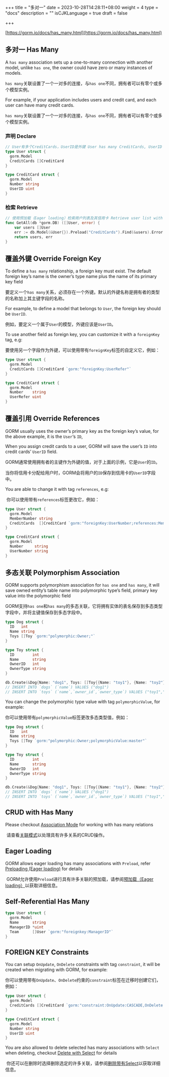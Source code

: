 +++
title = "多对一"
date = 2023-10-28T14:28:11+08:00
weight = 4
type = "docs"
description = ""
isCJKLanguage = true
draft = false

+++

[https://gorm.io/docs/has_many.html](https://gorm.io/docs/has_many.html)

## 多对一 Has Many

A `has many` association sets up a one-to-many connection with another model, unlike `has one`, the owner could have zero or many instances of models.

​	`has many`关联设置了一个一对多的连接，与`has one`不同，拥有者可以有零个或多个模型实例。

For example, if your application includes users and credit card, and each user can have many credit cards.

​	`has many`关联设置了一个一对多的连接，与`has one`不同，拥有者可以有零个或多个模型实例。

### 声明 Declare

``` go
// User有多个CreditCards，UserID是外键 User has many CreditCards, UserID is the foreign key
type User struct {
  gorm.Model
  CreditCards []CreditCard
}

type CreditCard struct {
  gorm.Model
  Number string
  UserID uint
}
```

### 检索 Retrieve

``` go
// 使用预加载（Eager loading）检索用户列表及其信用卡 Retrieve user list with eager loading credit cards
func GetAll(db *gorm.DB) ([]User, error) {
    var users []User
    err := db.Model(&User{}).Preload("CreditCards").Find(&users).Error
    return users, err
}
```

## 覆盖外键 Override Foreign Key

To define a `has many` relationship, a foreign key must exist. The default foreign key’s name is the owner’s type name plus the name of its primary key field

​	要定义一个`has many`关系，必须存在一个外键。默认的外键名称是拥有者的类型的名称加上其主键字段的名称。

For example, to define a model that belongs to `User`, the foreign key should be `UserID`.

​	例如，要定义一个属于`User`的模型，外键应该是`UserID`。

To use another field as foreign key, you can customize it with a `foreignKey` tag, e.g:

​	要使用另一个字段作为外键，可以使用带有`foreignKey`标签的自定义它，例如：

``` go
type User struct {
  gorm.Model
  CreditCards []CreditCard `gorm:"foreignKey:UserRefer"`
}

type CreditCard struct {
  gorm.Model
  Number    string
  UserRefer uint
}
```

## 覆盖引用 Override References

GORM usually uses the owner’s primary key as the foreign key’s value, for the above example, it is the `User`‘s `ID`,

When you assign credit cards to a user, GORM will save the user’s `ID` into credit cards’ `UserID` field.

​	GORM通常使用拥有者的主键作为外键的值，对于上面的示例，它是`User`的`ID`。

​	当你将信用卡分配给用户时，GORM会将用户的`ID`保存到信用卡的`UserID`字段中。

You are able to change it with tag `references`, e.g:

​	你可以使用带有`references`标签更改它，例如：

``` go
type User struct {
  gorm.Model
  MemberNumber string
  CreditCards  []CreditCard `gorm:"foreignKey:UserNumber;references:MemberNumber"`
}

type CreditCard struct {
  gorm.Model
  Number     string
  UserNumber string
}
```

## 多态关联 Polymorphism Association

GORM supports polymorphism association for `has one` and `has many`, it will save owned entity’s table name into polymorphic type’s field, primary key value into the polymorphic field

​	GORM支持`has one`和`has many`的多态关联，它将拥有实体的表名保存到多态类型字段中，并将主键值保存到多态字段中。

``` go
type Dog struct {
  ID   int
  Name string
  Toys []Toy `gorm:"polymorphic:Owner;"`
}

type Toy struct {
  ID        int
  Name      string
  OwnerID   int
  OwnerType string
}

db.Create(&Dog{Name: "dog1", Toys: []Toy{{Name: "toy1"}, {Name: "toy2"}}})
// INSERT INTO `dogs` (`name`) VALUES ("dog1")
// INSERT INTO `toys` (`name`,`owner_id`,`owner_type`) VALUES ("toy1","1","dogs"), ("toy2","1","dogs")
```

You can change the polymorphic type value with tag `polymorphicValue`, for example:

​	你可以使用带有`polymorphicValue`标签更改多态类型值，例如：

``` go
type Dog struct {
  ID   int
  Name string
  Toys []Toy `gorm:"polymorphic:Owner;polymorphicValue:master"`
}

type Toy struct {
  ID        int
  Name      string
  OwnerID   int
  OwnerType string
}

db.Create(&Dog{Name: "dog1", Toys: []Toy{{Name: "toy1"}, {Name: "toy2"}}})
// INSERT INTO `dogs` (`name`) VALUES ("dog1")
// INSERT INTO `toys` (`name`,`owner_id`,`owner_type`) VALUES ("toy1","1","master"), ("toy2","1","master")
```

## CRUD with Has Many

Please checkout [Association Mode](https://gorm.io/docs/associations.html#Association-Mode) for working with has many relations

​	请查看[关联模式](https://gorm.io/docs/associations.html#Association-Mode)以处理具有许多关系的CRUD操作。

## Eager Loading

GORM allows eager loading has many associations with `Preload`, refer [Preloading (Eager loading)](https://gorm.io/docs/preload.html) for details

​	GORM允许使用`Preload`进行具有许多关联的预加载，请参阅[预加载（Eager loading）](https://gorm.io/docs/preload.html)以获取详细信息。

## Self-Referential Has Many

``` go
type User struct {
  gorm.Model
  Name      string
  ManagerID *uint
  Team      []User `gorm:"foreignkey:ManagerID"`
}
```

## FOREIGN KEY Constraints

You can setup `OnUpdate`, `OnDelete` constraints with tag `constraint`, it will be created when migrating with GORM, for example:

​	你可以使用带有`OnUpdate`、`OnDelete`约束的`constraint`标签在迁移时创建它们，例如：

``` go
type User struct {
  gorm.Model
  CreditCards []CreditCard `gorm:"constraint:OnUpdate:CASCADE,OnDelete:SET NULL;"`
}

type CreditCard struct {
  gorm.Model
  Number string
  UserID uint
}
```

You are also allowed to delete selected has many associations with `Select` when deleting, checkout [Delete with Select](https://gorm.io/docs/associations.html#delete_with_select) for details

​	你还可以在删除时选择删除选定的许多关联，请参阅[删除带有Select](https://gorm.io/docs/associations.html#delete_with_select)以获取详细信息。